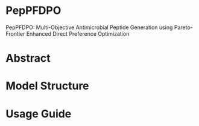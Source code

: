 # PepPFDPO
PepPFDPO: Multi-Objective Antimicrobial Peptide Generation using Pareto-Frontier Enhanced Direct Preference Optimization
# Abstract

# Model Structure

# Usage Guide
